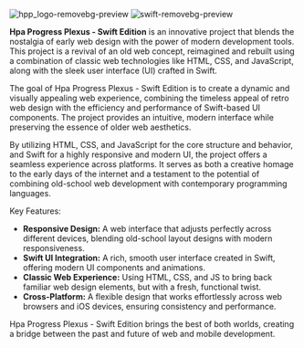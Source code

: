 ![hpp_logo-removebg-preview](https://github.com/user-attachments/assets/a95066f3-3a49-45c6-a92b-5845db839bcf) ![swift-removebg-preview](https://github.com/user-attachments/assets/58de2c6a-5b08-4352-996d-4faf7b45b639)




**Hpa Progress Plexus - Swift Edition** is an innovative project that blends the nostalgia of early web design with the power of modern development tools. This project is a revival of an old web concept, reimagined and rebuilt using a combination of classic web technologies like HTML, CSS, and JavaScript, along with the sleek user interface (UI) crafted in Swift.

The goal of Hpa Progress Plexus - Swift Edition is to create a dynamic and visually appealing web experience, combining the timeless appeal of retro web design with the efficiency and performance of Swift-based UI components. The project provides an intuitive, modern interface while preserving the essence of older web aesthetics.

By utilizing HTML, CSS, and JavaScript for the core structure and behavior, and Swift for a highly responsive and modern UI, the project offers a seamless experience across platforms. It serves as both a creative homage to the early days of the internet and a testament to the potential of combining old-school web development with contemporary programming languages.

Key Features:
- **Responsive Design:** A web interface that adjusts perfectly across different devices, blending old-school layout designs with modern responsiveness.
- **Swift UI Integration:** A rich, smooth user interface created in Swift, offering modern UI components and animations.
- **Classic Web Experience:** Using HTML, CSS, and JS to bring back familiar web design elements, but with a fresh, functional twist.
- **Cross-Platform:** A flexible design that works effortlessly across web browsers and iOS devices, ensuring consistency and performance.

Hpa Progress Plexus - Swift Edition brings the best of both worlds, creating a bridge between the past and future of web and mobile development.
